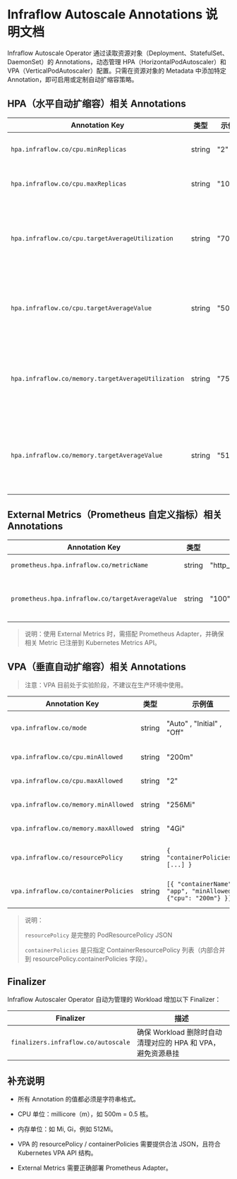 # Infraflow Autoscale Annotations 说明文档

Infraflow Autoscale Operator 通过读取资源对象（Deployment、StatefulSet、DaemonSet）的 Annotations，动态管理 HPA（HorizontalPodAutoscaler）和 VPA（VerticalPodAutoscaler）配置。只需在资源对象的 Metadata 中添加特定 Annotation，即可启用或定制自动扩缩容策略。

## HPA（水平自动扩缩容）相关 Annotations

| Annotation Key | 类型 | 示例值 | 描述 |
|----------------|------|--------|------|
| `hpa.infraflow.co/cpu.minReplicas` | string | "2" | 最小副本数 |
| `hpa.infraflow.co/cpu.maxReplicas` | string | "10" | 最大副本数 |
| `hpa.infraflow.co/cpu.targetAverageUtilization` | string | "70" | CPU 使用率目标（百分比 %） |
| `hpa.infraflow.co/cpu.targetAverageValue` | string | "500m" | CPU 使用量目标（核数） |
| `hpa.infraflow.co/memory.targetAverageUtilization` | string | "75" | 内存使用率目标（百分比 %） |
| `hpa.infraflow.co/memory.targetAverageValue` | string | "512Mi" | 内存使用量目标（字节数） |

## External Metrics（Prometheus 自定义指标）相关 Annotations

| Annotation Key | 类型 | 示例值 | 描述 |
|----------------|------|--------|------|
| `prometheus.hpa.infraflow.co/metricName` | string | "http_requests_total" | Prometheus 指标名称 |
| `prometheus.hpa.infraflow.co/targetAverageValue` | string | "100" | 目标指标值（一般是每副本指标期望值） |

> 说明：使用 External Metrics 时，需搭配 Prometheus Adapter，并确保相关 Metric 已注册到 Kubernetes Metrics API。

## VPA（垂直自动扩缩容）相关 Annotations
> 注意：VPA 目前处于实验阶段，不建议在生产环境中使用。

| Annotation Key | 类型 | 示例值 | 描述 |
|----------------|------|--------|------|
| `vpa.infraflow.co/mode` | string | "Auto" , "Initial" , "Off" | VPA 更新模式。Auto 表示自动调整，Initial 表示仅初始化时设置，Off 禁用更新 |
| `vpa.infraflow.co/cpu.minAllowed` | string | "200m" | 容器允许的最小 CPU 资源限制 |
| `vpa.infraflow.co/cpu.maxAllowed` | string | "2" | 容器允许的最大 CPU 资源限制 |
| `vpa.infraflow.co/memory.minAllowed` | string | "256Mi" | 容器允许的最小内存资源限制 |
| `vpa.infraflow.co/memory.maxAllowed` | string | "4Gi" | 容器允许的最大内存资源限制 |
| `vpa.infraflow.co/resourcePolicy`	| string | `{ "containerPolicies": [...] }`|	PodResourcePolicy 配置，详细控制各容器的扩缩规则|
| `vpa.infraflow.co/containerPolicies` |	string |	`[{ "containerName": "app", "minAllowed": {"cpu": "200m"} }]` | ContainerResourcePolicy 列表，独立配置单个容器的资源策略|

>说明：
>
>`resourcePolicy` 是完整的 PodResourcePolicy JSON
>
>`containerPolicies` 是只指定 ContainerResourcePolicy 列表（内部合并到 resourcePolicy.containerPolicies 字段）。

## Finalizer

Infraflow Autoscaler Operator 自动为管理的 Workload 增加以下 Finalizer：

| Finalizer | 描述 |
|-----------|------|
| `finalizers.infraflow.co/autoscale` | 确保 Workload 删除时自动清理对应的 HPA 和 VPA，避免资源悬挂 | 

## 补充说明
 + 所有 Annotation 的值都必须是字符串格式。

 + CPU 单位：millicore（m），如 500m = 0.5 核。

 + 内存单位：如 Mi, Gi，例如 512Mi。

 + VPA 的 resourcePolicy / containerPolicies 需要提供合法 JSON，且符合 Kubernetes VPA API 结构。

 + External Metrics 需要正确部署 Prometheus Adapter。

